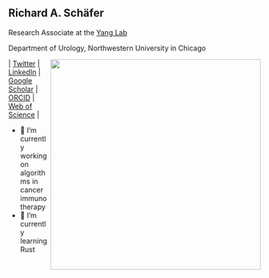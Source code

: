## Richard A. Schäfer

Research Associate at the [Yang Lab](https://github.com/ylab-hi)

Department of Urology, Northwestern University in Chicago

<a href="https://gitstar-ranking.com/riasc">
<img src="https://github-readme-stats.vercel.app/api?username=riasc&show_icons=true&bg_color=fff&title_color=00557f&text_color=81736d&hide_border=true&icon_color=216e39)" align="right" width=420 />
</a>

| [Twitter](https://x.com/_riasc) | [LinkedIn](https://www.linkedin.com/in/schaeferrichard/) | [Google Scholar](https://scholar.google.com/citations?user=n6OBKoIAAAAJ&hl=en) | [ORCID](https://orcid.org/0000-0001-9938-1920) | [Web of Science](https://www.webofscience.com/wos/author/record/JQW-1763-2023) |

- 🔭 I’m currently working on algorithms in cancer immunotherapy
- 🌱 I’m currently learning Rust

<!--
**riasc/riasc** is a ✨ _special_ ✨ repository because its `README.md` (this file) appears on your GitHub profile.

Here are some ideas to get you started:

- 🔭 I’m currently working on ...
- 🌱 I’m currently learning ...
- 👯 I’m looking to collaborate on ...
- 🤔 I’m looking for help with ...
- 💬 Ask me about ...
- 📫 How to reach me: ...
- 😄 Pronouns: ...
- ⚡ Fun fact: ...
-->

          
          
